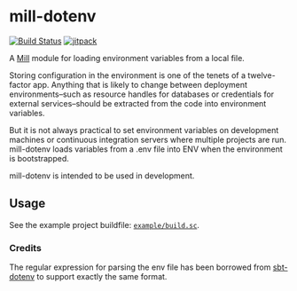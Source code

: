 # mill-dotenv

[![Build Status](https://travis-ci.org/vic/mill-dotenv.svg?branch=master)](https://travis-ci.org/vic/mill-dotenv)
[![jitpack](https://jitpack.io/v/vic/mill-dotenv.svg)](https://jitpack.io/#vic/mill-dotenv)


A [Mill][mill] module for loading environment variables from a local file.

Storing configuration in the environment is one of the tenets of a twelve-factor app. Anything that is likely to change between deployment environments–such as resource handles for databases or credentials for external services–should be extracted from the code into environment variables.

But it is not always practical to set environment variables on development machines or continuous integration servers where multiple projects are run. mill-dotenv loads variables from a .env file into ENV when the environment is bootstrapped.

mill-dotenv is intended to be used in development.

## Usage

See the example project buildfile: [`example/build.sc`][example].


### Credits

The regular expression for parsing the env file has been borrowed from [sbt-dotenv] to support exactly the same format.

[mill]: https://www.lihaoyi.com/mill
[sbt-dotenv]: https://github.com/mefellows/sbt-dotenv
[example]: https://github.com/vic/mill-dotenv/blob/master/example/build.sc
